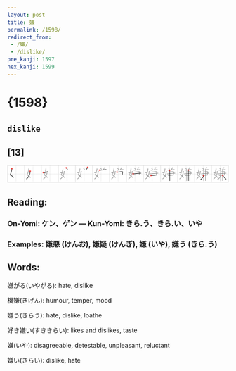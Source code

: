 ```yaml
---
layout: post
title: 嫌
permalink: /1598/
redirect_from:
 - /嫌/
 - /dislike/
pre_kanji: 1597
nex_kanji: 1599
---
```


# {1598}

## `dislike`

## [13]

<div class="stroke"><img src="../images/E5AB8C.png" /></div>

## Reading:

### On-Yomi: ケン、ゲン &mdash; Kun-Yomi: きら.う、きら.い、いや

### Examples: 嫌悪 (けんお), 嫌疑 (けんぎ), 嫌 (いや), 嫌う (きら.う)

## Words:

嫌がる(いやがる): hate, dislike

機嫌(きげん): humour, temper, mood

嫌う(きらう): hate, dislike, loathe

好き嫌い(すききらい): likes and dislikes, taste

嫌(いや): disagreeable, detestable, unpleasant, reluctant

嫌い(きらい): dislike, hate
